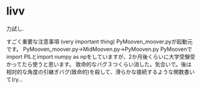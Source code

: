 # livv
力試し.

すごく重要な注意事項 (very important thing)
PyMooven_moover.pyが起動元です。
PyMooven_moover.py→MidMooven.py→PyMooven.py
PyMoovenでimport PILとimport numpy as npをしていますが、2か月後くらいに大学受験受かってたら使うと思います。
致命的なバグ３つくらい消した。気合いで。後は相対的な角度の引継ぎバグ(致命的)を殺して、滑らかな接続するような関数書いて(ry…
